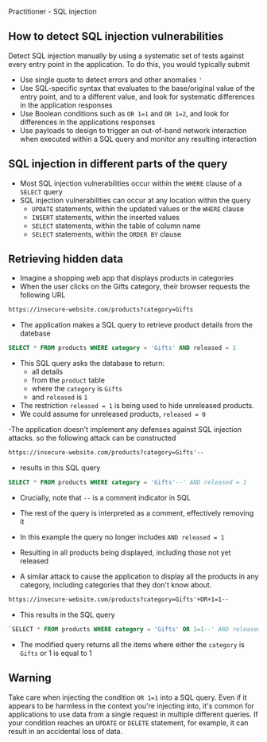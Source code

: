 Practitioner - SQL injection

## How to detect SQL injection vulnerabilities
Detect SQL injection manually by using a systematic set of tests against every entry point in the application. 
To do this, you would typically submit
- Use single quote to detect errors and other anomalies
`'`
- Use SQL-specific syntax that evaluates to the base/original value of the entry point, and to a different value, and look for systematic differences in the application responses
- Use Boolean conditions such as `OR 1=1` and `OR 1=2`, and look for differences in the applications responses
- Use payloads to design to trigger an out-of-band network interaction when executed within a SQL query and monitor any resulting interaction

## SQL injection in different parts of the query
- Most SQL injection vulnerabilities occur within the `WHERE` clause of a `SELECT` query
- SQL injection vulnerabilities can occur at any location within the query
	- `UPDATE` statements, within the updated values or the `WHERE` clause
	- `INSERT` statements, within the inserted values
	-  `SELECT` statements, within the table of column name
	- `SELECT` statements, within the `ORDER BY` clause

## Retrieving hidden data
- Imagine a shopping web app that displays products in categories
- When the user clicks on the Gifts category, their browser requests the following URL
```html
https://insecure-website.com/products?category=Gifts
```
- The application makes a SQL query to retrieve product details from the datebase
```SQL
SELECT * FROM products WHERE category = 'Gifts' AND released = 1
```
- This SQL query asks the database to return:
	- all details
	- from the `product` table
	- where the `category` is `Gifts`
	- and `released` is `1`
- The restriction `released = 1` is being used to hide unreleased products. 
- We could assume for unreleased products, `released = 0`

-The application doesn't implement any defenses against SQL injection attacks. so the following attack can be constructed
```html
https://insecure-website.com/products?category=Gifts'--
```
- results in this SQL query
```SQL
SELECT * FROM products WHERE category = 'Gifts'--' AND released = 1
```
- Crucially, note that `--` is a comment indicator in SQL
- The rest of the query is interpreted as a comment, effectively removing it
- In this example the query no longer includes `AND released = 1`
- Resulting in all products being displayed, including those not yet released

- A similar attack to cause the application to display all the products in any category, including categories that they don't know about.
```html
https://insecure-website.com/products?category=Gifts'+OR+1=1--
```
- This results in the SQL query
```SQL
`SELECT * FROM products WHERE category = 'Gifts' OR 1=1--' AND released = 1`
```
- The modified query returns all the items where either the `category` is `Gifts` or 1 is equal to 1
## Warning
Take care when injecting the condition `OR 1=1` into a SQL query. Even if it appears to be harmless in the context you're injecting into, it's common for applications to use data from a single request in multiple different queries. If your condition reaches an `UPDATE` or `DELETE` statement, for example, it can result in an accidental loss of data.






